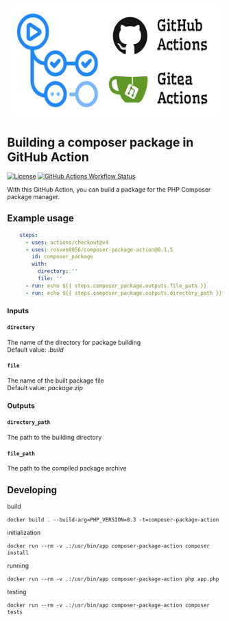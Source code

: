 <p style="text-align: center">
    <img width="560" height="260" src="docs/img/github_gitea_actions.jpg" alt="github gitea actions"/>
</p>

# Building a composer package in GitHub Action

[![License](https://img.shields.io/github/license/rosven9856/composer-package-action)](https://github.com/rosven9856/composer-package-action/blob/master/LICENSE)
[![GitHub Actions Workflow Status](https://img.shields.io/github/actions/workflow/status/rosven9856/composer-package-action/tests.yml)](https://github.com/rosven9856/composer-package-action/actions/workflows/tests.yml)

With this GitHub Action, you can build a package for the PHP Composer package manager.




## Example usage

```yaml
    steps:
      - uses: actions/checkout@v4
      - uses: rosven9856/composer-package-action@0.1.5
        id: composer_package
        with:
          directory: ''
          file: ''
      - run: echo ${{ steps.composer_package.outputs.file_path }}
      - run: echo ${{ steps.composer_package.outputs.directory_path }}
```

### Inputs

#### `directory`
The name of the directory for package building   
Default value: *.build*

#### `file`
The name of the built package file  
Default value: *package.zip*

### Outputs

#### `directory_path`
The path to the building directory

#### `file_path`
The path to the compiled package archive



## Developing

build
```shell
docker build . --build-arg=PHP_VERSION=8.3 -t=composer-package-action
```

initialization
```shell
docker run --rm -v .:/usr/bin/app composer-package-action composer install
```

running
```shell
docker run --rm -v .:/usr/bin/app composer-package-action php app.php
```

testing
```shell
docker run --rm -v .:/usr/bin/app composer-package-action composer tests
```
